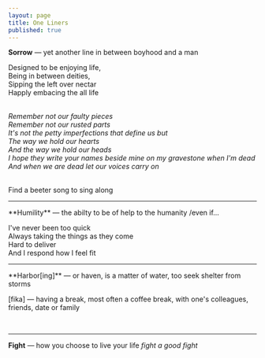 ```yaml
---
layout: page
title: One Liners
published: true
---
```


**Sorrow** — yet another line in between boyhood and a man
<br>

Designed to be enjoying life,<br>
Being in between deities, <br>
Sipping the left over nectar<br>
Happly embacing the all life<br>
<br>

*Remember not our faulty pieces<br>
Remember not our rusted parts<br>
It's not the petty imperfections that define us but<br>
The way we hold our hearts<br>
And the way we hold our heads<br>
I hope they write your names beside mine on my gravestone when I'm dead<br>
And when we are dead let our voices carry on*<br>
<br>

Find a beeter song to sing along
<br>
<hr>
**Humility** — the abilty to be of help to the humanity /even if...
<br>

I've never been too quick <br>
Always taking the things as they come<br>
Hard to deliver<br>
And I respond how I feel fit<br>

<hr>
**Harbor[ing]** — or haven, is a matter of water, too seek shelter from storms

[fika] — having a break, most often a coffee break, with one's colleagues, friends, date or family

<br>
<hr>

**Fight** — how you choose to live your life *fight a good fight*
